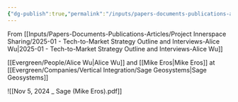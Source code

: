 ```yaml
---
{"dg-publish":true,"permalink":"/inputs/papers-documents-publications-articles/project-innerspace-sharing/company-interviews/2024-11-05-sage-mike-eros/"}
---
```


From [[Inputs/Papers-Documents-Publications-Articles/Project Innerspace Sharing/2025-01 - Tech-to-Market Strategy Outline and Interviews-Alice Wu\|2025-01 - Tech-to-Market Strategy Outline and Interviews-Alice Wu]]

[[Evergreen/People/Alice Wu\|Alice Wu]] and [[Mike Eros\|Mike Eros]] at [[Evergreen/Companies/Vertical Integration/Sage Geosystems\|Sage Geosystems]]



![[Nov 5, 2024 _ Sage (Mike Eros).pdf]]